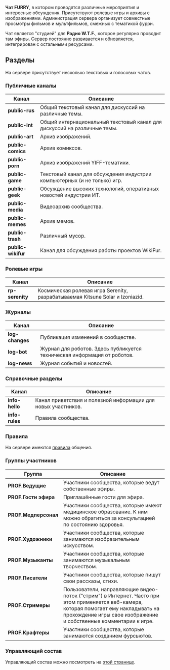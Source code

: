 **Чат FURRY**, в котором проводятся различные мероприятия и интересные обсуждения. Присутствуют ролевые игры и архивы с изображениями. Администрация сервера организует совместные просмотры фильмов и мультфильмов, смежных с тематикой фурри.

Чат является "студией" для **Радио W.T.F.**, которое регулярно проводит там эфиры. Сервер постоянно развивается и обновляется, интегрирован с остальными ресурсами.

## Разделы
На сервере присутствует несколько текстовых и голосовых чатов.

### Публичные каналы

Канал | Описание
----- | --------
**public-rus**      | Общий текстовый канал для дискуссий на различные темы.
**public-int**      | Общий интернациональный текстовый канал для дискуссий на различные темы.
**public-art**      | Архив изображений.
**public-comics**   | Архив комиксов.
**public-porn**     | Архив изображений YIFF-тематики.
**public-game**     | Текстовый канал для обсуждения индустрии компьютерных (и не только) игр.
**public-geek**     | Обсуждение высоких технологий, оперативных новостей индустрии ИТ.
**public-media**    | Видеоархив сообщества.
**public-memes**    | Архив мемов.
**public-trash**    | Различный мусор.
**public-wikifur**  | Канал для обсуждения работы проектов WikiFur.

### Ролевые игры

Канал | Описание
----- | --------
**rp-serenity** | Космическая ролевая игра Serenity, разрабатываемая Kitsune Solar и Izoniazid.

### Журналы

Канал | Описание
----- | --------
**log-changes** | Публикация изменений в сообществе.
**log-bot**     | Журнал для роботов. Здесь публикуется техническая информация от роботов.
**log-news**    | Журнал событий и новостей.

### Справочные разделы

Канал | Описание
----- | --------
**info-hello** | Канал приветствия и полезной информации для новых участников.
**info-rules** | Правила сообщества.

### Правила

На сервере имеются [правила](/rules) общения.

### Группы участников

Группа | Описание
------ | --------
**PROF.Ведущие**        | Участники сообщества, которые ведут собственные эфиры.
**PROF.Гости эфира**    | Приглашённые гости для эфира.
**PROF.Медперсонал**    | Участники сообщества, которые имеют медицинское образование. К ним можно обратиться за консультацией по состоянию здоровья.
**PROF.Художники**      | Участники сообщества, которые занимаются изобразительным искусством.
**PROF.Музыканты**      | Участники сообщества, которые занимаются музыкальным творчеством.
**PROF.Писатели**       | Участники сообщества, которые пишут свои рассказы, стихи.
**PROF.Стримеры**       | Пользователи, направляющие видео-поток ("стрим") в Интернет. Часто при этом применяется веб-камера, которая помогает ему накладывать на прохождение игры свое изображение и собственные комментарии к игре.
**PROF.Крафтеры**       | Участники сообщества, которые занимаются созданием фурсьютов.

### Управляющий состав

Управляющий состав можно посмотреть на [этой странице](/rules).
